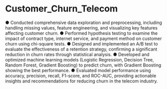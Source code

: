 # Customer_Churn_Telecom
● Conducted comprehensive data exploration and preprocessing, including handling missing values, feature engineering, and visualizing key features affecting customer churn.
● Performed hypothesis testing to examine the impact of contract type, internet service, and payment method on customer churn using chi-square tests.
● Designed and implemented an A/B test to evaluate the effectiveness of a retention strategy, confirming a significant reduction in churn rates through statistical analysis.
● Developed and optimized machine learning models (Logistic Regression, Decision Tree, Random Forest, Gradient Boosting) to predict churn, with Gradient Boosting showing the best performance.
● Evaluated model performance using accuracy, precision, recall, F1-score, and ROC-AUC, providing actionable insights and recommendations for reducing churn in the telecom industry.
